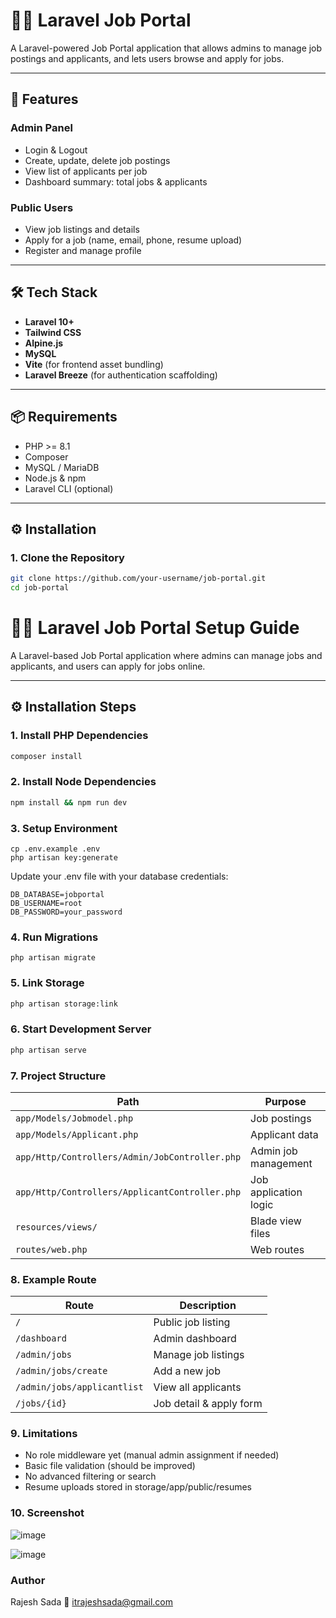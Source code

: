# 🧑‍💼 Laravel Job Portal

A Laravel-powered Job Portal application that allows admins to manage job postings and applicants, and lets users browse and apply for jobs.

---

## 🚀 Features

### Admin Panel

-   Login & Logout
-   Create, update, delete job postings
-   View list of applicants per job
-   Dashboard summary: total jobs & applicants

### Public Users

-   View job listings and details
-   Apply for a job (name, email, phone, resume upload)
-   Register and manage profile

---

## 🛠️ Tech Stack

-   **Laravel 10+**
-   **Tailwind CSS**
-   **Alpine.js**
-   **MySQL**
-   **Vite** (for frontend asset bundling)
-   **Laravel Breeze** (for authentication scaffolding)

---

## 📦 Requirements

-   PHP >= 8.1
-   Composer
-   MySQL / MariaDB
-   Node.js & npm
-   Laravel CLI (optional)

---

## ⚙️ Installation

### 1. Clone the Repository

```bash
git clone https://github.com/your-username/job-portal.git
cd job-portal
```
# 🧑‍💼 Laravel Job Portal Setup Guide

A Laravel-based Job Portal application where admins can manage jobs and applicants, and users can apply for jobs online.

---

## ⚙️ Installation Steps

### 1. Install PHP Dependencies

```bash
composer install
```
### 2. Install Node Dependencies

```bash
npm install && npm run dev
```
### 3. Setup Environment

```base
cp .env.example .env
php artisan key:generate
```
Update your .env file with your database credentials:

```base
DB_DATABASE=jobportal
DB_USERNAME=root
DB_PASSWORD=your_password
```
### 4. Run Migrations

```base
php artisan migrate
```
### 5. Link Storage

```bash
php artisan storage:link
```
### 6. Start Development Server

```bash
php artisan serve
```
### 7. Project Structure
| Path                                           | Purpose               |
| ---------------------------------------------- | --------------------- |
| `app/Models/Jobmodel.php`                      | Job postings          |
| `app/Models/Applicant.php`                     | Applicant data        |
| `app/Http/Controllers/Admin/JobController.php` | Admin job management  |
| `app/Http/Controllers/ApplicantController.php` | Job application logic |
| `resources/views/`                             | Blade view files      |
| `routes/web.php`                               | Web routes            |


### 8. Example Route

| Route                       | Description             |
| --------------------------- | ----------------------- |
| `/`                         | Public job listing      |
| `/dashboard`                | Admin dashboard         |
| `/admin/jobs`               | Manage job listings     |
| `/admin/jobs/create`        | Add a new job           |
| `/admin/jobs/applicantlist` | View all applicants     |
| `/jobs/{id}`                | Job detail & apply form |

### 9. Limitations
- No role middleware yet (manual admin assignment if needed)
- Basic file validation (should be improved)
- No advanced filtering or search
- Resume uploads stored in storage/app/public/resumes

### 10. Screenshot
![image](https://github.com/user-attachments/assets/10112416-7f1a-48eb-b5cc-04fdffbfad3e)

![image](https://github.com/user-attachments/assets/fc4eeecd-f5a5-48bd-8943-d519589c200e)


  ### Author
Rajesh Sada
📧 itrajeshsada@gmail.com


